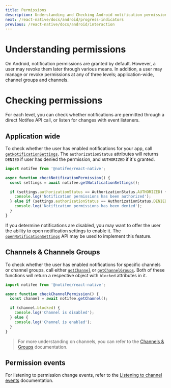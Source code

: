 ```yaml
---
title: Permissions
description: Understanding and Checking Android notification permissions
next: /react-native/docs/android/progress-indicators
previous: /react-native/docs/android/interaction
---
```


# Understanding permissions

On Android, notification permissions are granted by default. However, a user may revoke them later through various means. In addition, a user may manage or revoke permissions at any of three levels; application-wide, channel groups and channels. 

# Checking permissions

For each level, you can check whether notifications are permitted through a direct Notifee API call, or listen for changes with event listeners.

## Application wide

To check whether the user has enabled notifications for your app, call [`getNotificationSettings`](/react-native/reference/getnotificationsettings). The `authorizationStatus` attributes will returns `DENIED` if user has denied the permission, and `AUTHORIZED` if it's granted.


```js
import notifee from '@notifee/react-native';

async function checkNotificationPermission() {
  const settings = await notifee.getNotificationSettings();

  if (settings.authorizationStatus == AuthorizationStatus.AUTHORIZED) {
    console.log('Notification permissions has been authorized');
  } else if (settings.authorizationStatus == AuthorizationStatus.DENIED) {
    console.log('Notification permissions has been denied');
  }
}
```

If you determine notifications are disabled, you may want to offer the user the ability to open notification settings to enable it. The [`openNotificationSettings`](/react-native/reference/opennotificationsettings) API may be used to implement this feature.

## Channels & Channels Groups

To check whether the user has enabled notifications for specific channels or channel groups, call either [`getChannel`](/react-native/reference/getchannel) or [`getChannelGroups`](/react-native/reference/getchannelgroups). Both of these functions will return a respective object with `blocked` attributes in it.

```js
import notifee from '@notifee/react-native';

async function checkChannelPermission() {
  const channel = await notifee.getChannel();

  if (channel.blocked) {
    console.log('Channel is disabled');
  } else {
    console.log('Channel is enabled');
  }
}
```

> For more understanding on channels, you can refer to the [Channels & Groups](/react-native/docs/android/channels) documentation.

## Permission events

For listening to permission change events, refer to the [Listening to channel events](/react-native/docs/android/channels#listening-to-channel-events) documentation.
